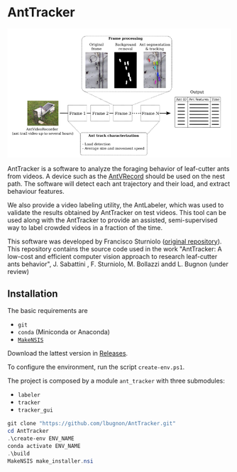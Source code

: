 # AntTracker

![AntTracker pipeline abstract](abstract.png)

AntTracker is a software to analyze the foraging behavior of leaf-cutter ants from videos. A device such as the [AntVRecord](https://www.sciencedirect.com/science/article/pii/S2468067222000153) should be used on the nest path. The software will detect each ant trajectory and their load, and extract behaviour features.

We also provide a video labeling utility, the AntLabeler, which was used to validate the results obtained by AntTracker on test videos. This tool can be used along with the AntTracker to provide an assisted, semi-supervised way to label crowded videos in a fraction of the time.

This software was developed by Francisco Sturniolo ([original repository](https://github.com/fd-sturniolo/AntTracker)). This repository contains the  source code used in the work "AntTracker: A low-cost and efficient computer vision approach to research leaf-cutter ants behavior", J. Sabattini , F. Sturniolo, M. Bollazzi andd L. Bugnon (under review)

## Installation

The basic requirements are

- `git`
- `conda` (Miniconda or Anaconda)
- [`MakeNSIS`](https://nsis.sourceforge.io/Download) 

Download the lattest version in [Releases](https://github.com/lbugnon/AntTracker/releases).

To configure the environment, run the script `create-env.ps1`.

The project is composed by a module `ant_tracker` with three submodules:

- `labeler`
- `tracker`
- `tracker_gui`

```powershell
git clone "https://github.com/lbugnon/AntTracker.git"
cd AntTracker
.\create-env ENV_NAME
conda activate ENV_NAME
.\build                     
MakeNSIS make_installer.nsi 
```